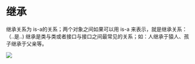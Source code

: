 # 继承
继承关系为 is-a的关系；两个对象之间如果可以用 is-a 来表示，就是继承关系：（..是..)
继承是类与类或者接口与接口之间最常见的关系；如：人继承于猿人、孩子继承于父亲等。

![](https://rawgit.com/jasonim/design-patterns/master/image/extends.svg)

